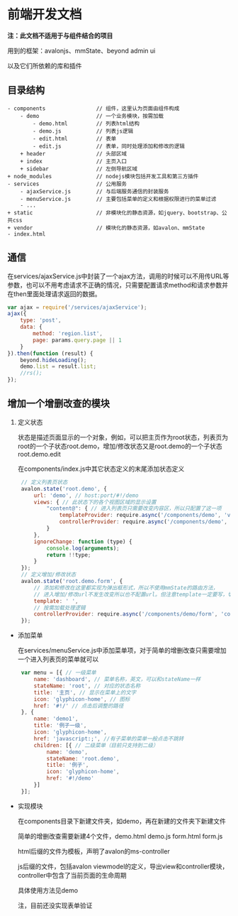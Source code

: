 # 前端开发文档
**注：此文档不适用于与组件结合的项目**

用到的框架：avalonjs、mmState、beyond admin ui

以及它们所依赖的库和插件

## 目录结构
```
- components                // 组件，这里认为页面由组件构成
    - demo                  // 一个业务模块，按需加载
        - demo.html         // 列表html结构
        - demo.js           // 列表js逻辑
        - edit.html         // 表单
        - edit.js           // 表单，同时处理添加和修改的逻辑
    + header                // 头部区域
    + index                 // 主页入口
    + sidebar               // 左侧导航区域
+ node_modules              // nodejs模块包括开发工具和第三方插件
- services                  // 公用服务
    - ajaxService.js        // 与后端服务通信的封装服务
    - menuService.js        // 主要包括菜单的定义和根据权限进行的菜单过滤
    - ...
+ static                    // 非模块化的静态资源，如jquery、bootstrap、公共css
+ vendor                    // 模块化的静态资源，如avalon、mmState
- index.html
```

## 通信
在services/ajaxService.js中封装了一个ajax方法，调用的时候可以不用传URL等参数，也可以不用考虑请求不正确的情况，只需要配置请求method和请求参数并在then里面处理请求返回的数据。
``` js
var ajax = require('/services/ajaxService');
ajax({
    type: 'post',
    data: {
        method: 'region.list',
        page: params.query.page || 1
    }
}).then(function (result) {
    beyond.hideLoading();
    demo.list = result.list;
    //rs();
});
```

## 增加一个增删改查的模块
1. 定义状态

   状态是描述页面显示的一个对象，例如，可以把主页作为root状态，列表页为root的一个子状态root.demo，增加/修改状态又是root.demo的一个子状态root.demo.edit

   在components/index.js中其它状态定义的末尾添加状态定义
   ``` js
    // 定义列表页状态
    avalon.state('root.demo', {
        url: 'demo', // host:port/#!/demo
        views: { // 此状态下的各个视图区域的显示设置
            "content@": { // 进入列表页只需要改变内容区，所以只配置了这一项
                templateProvider: require.async('/components/demo', 'view'), // 按需加载模板
                controllerProvider: require.async('/components/demo', 'controller') // 按需加载列表页逻辑
            }
        },
        ignoreChange: function (type) {
            console.log(arguments);
            return !!type;
        }
    });
    // 定义增加/修改状态
    avalon.state('root.demo.form', {
        // 添加和修改在这里都实现为弹出框形式，所以不使用mmState的路由方法，
        // 进入增加/修改url不发生改变所以也不配置url。但注意template一定要写，切字符串不能为空（长度能为0）
        template: ' ',
        // 按需加载处理逻辑 
        controllerProvider: require.async('/components/demo/form', 'controller')
    });
   ```

*  添加菜单

   在services/menuService.js中添加菜单项，对于简单的增删改查只需要增加一个进入列表页的菜单就可以

   ``` js
    var menu = [{ // 一级菜单
        name: 'dashboard', // 菜单名称，英文，可以和stateName一样
        stateName: 'root', // 对应的状态名称
        title: '主页', // 显示在菜单上的文字
        icon: 'glyphicon-home', // 图标
        href: '#!/' // 点击后调整的路径
    }, {
        name: 'demo1',
        title: '例子一级',
        icon: 'glyphicon-home',
        href: 'javascript:;', //有子菜单的菜单一般点击不跳转
        children: [{ // 二级菜单（目前只支持到二级）
            name: 'demo',
            stateName: 'root.demo',
            title: '例子',
            icon: 'glyphicon-home',
            href: '#!/demo'
        }]
    }];
   ```

*  实现模块

   在components目录下新建文件夹，如demo，再在新建的文件夹下新建文件

   简单的增删改查需要新建4个文件，demo.html demo.js form.html form.js

   html后缀的文件为模板，声明了avalon的ms-controller

   js后缀的文件，包括avalon viewmodel的定义，导出view和controller模块，controller中包含了当前页面的生命周期

   具体使用方法见demo

   注，目前还没实现表单验证
